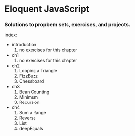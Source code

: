 # Eloquent JavaScript
### Solutions to propbem sets, exercises, and projects.

Index:
* introduction
  1. no exercises for this chapter
* ch1
  1. no exercises for this chapter
* ch2
  1. Looping a Triangle
  2. FizzBuzz
  3. Chessboard
* ch3
  1. Bean Counting
  2. Minimum
  3. Recursion
* ch4
  1. Sum a Range
  2. Reverse
  3. List
  4. deepEquals
